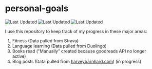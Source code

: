 # personal-goals
![Last Updated](https://img.shields.io/date/1614563511?color=FC4C02&label=Fitness%20Updated&logo=strava)
![Last Updated](https://img.shields.io/date/1614563511?color=7ac70c&label=Language%20Updated&logo=duolingo)
![Last Updated](https://img.shields.io/date/1614563511?color=e9e5cd&label=Books%20Updated&logo=goodreads)

I use this repository to keep track of my progress in these major areas:

1. Fitness (Data pulled from Strava)
2. Language learning (Data pulled from Duolingo)
3. Books read ("Manually" created because goodreads API no longer active)
4. Blog posts (Data pulled from [harveybarnhard.com](https://harveybarnhard.com)) (in progress)
